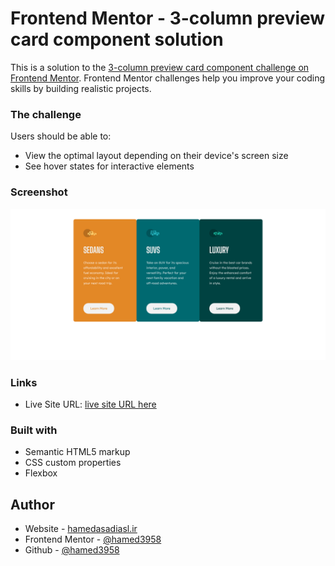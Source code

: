 # Frontend Mentor - 3-column preview card component solution
This is a solution to the [3-column preview card component challenge on Frontend Mentor](https://www.frontendmentor.io/challenges/3column-preview-card-component-pH92eAR2-). Frontend Mentor challenges help you improve your coding skills by building realistic projects. 

### The challenge
Users should be able to:
- View the optimal layout depending on their device's screen size
- See hover states for interactive elements

### Screenshot
![Screenshot 3 column preview card component](Screenshot-3-column-preview-card-component.png)

### Links
- Live Site URL: [live site URL here](https://hamed3958.github.io/3-column-preview-card/)

### Built with
- Semantic HTML5 markup
- CSS custom properties
- Flexbox

## Author
- Website - [hamedasadiasl.ir](http://hamedasadiasl.ir/)
- Frontend Mentor - [@hamed3958](https://www.frontendmentor.io/profile/hamed3958)
- Github - [@hamed3958](https://github.com/hamed3958)